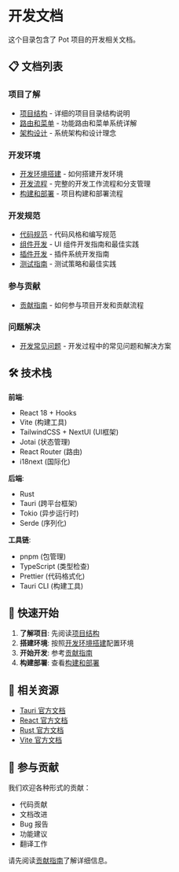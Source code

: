 # 开发文档

这个目录包含了 Pot 项目的开发相关文档。

## 📋 文档列表

### 项目了解

-   [项目结构](project-structure.md) - 详细的项目目录结构说明
-   [路由和菜单](routes-and-menus.md) - 功能路由和菜单系统详解
-   [架构设计](architecture.md) - 系统架构和设计理念

### 开发环境

-   [开发环境搭建](development-setup.md) - 如何搭建开发环境
-   [开发流程](workflow.md) - 完整的开发工作流程和分支管理
-   [构建和部署](build-and-deploy.md) - 项目构建和部署流程

### 开发规范

-   [代码规范](coding-standards.md) - 代码风格和编写规范
-   [组件开发](components.md) - UI 组件开发指南和最佳实践
-   [插件开发](plugins.md) - 插件系统开发指南
-   [测试指南](testing.md) - 测试策略和最佳实践

### 参与贡献

-   [贡献指南](contributing.md) - 如何参与项目开发和贡献流程

### 问题解决

-   [开发常见问题](troubleshooting.md) - 开发过程中的常见问题和解决方案

## 🛠️ 技术栈

**前端**:

-   React 18 + Hooks
-   Vite (构建工具)
-   TailwindCSS + NextUI (UI框架)
-   Jotai (状态管理)
-   React Router (路由)
-   i18next (国际化)

**后端**:

-   Rust
-   Tauri (跨平台框架)
-   Tokio (异步运行时)
-   Serde (序列化)

**工具链**:

-   pnpm (包管理)
-   TypeScript (类型检查)
-   Prettier (代码格式化)
-   Tauri CLI (构建工具)

## 🚀 快速开始

1. **了解项目**: 先阅读[项目结构](project-structure.md)
2. **搭建环境**: 按照[开发环境搭建](development-setup.md)配置环境
3. **开始开发**: 参考[贡献指南](contributing.md)
4. **构建部署**: 查看[构建和部署](build-and-deploy.md)

## 📖 相关资源

-   [Tauri 官方文档](https://tauri.app/)
-   [React 官方文档](https://react.dev/)
-   [Rust 官方文档](https://doc.rust-lang.org/)
-   [Vite 官方文档](https://vitejs.dev/)

## 🤝 参与贡献

我们欢迎各种形式的贡献：

-   代码贡献
-   文档改进
-   Bug 报告
-   功能建议
-   翻译工作

请先阅读[贡献指南](contributing.md)了解详细信息。
